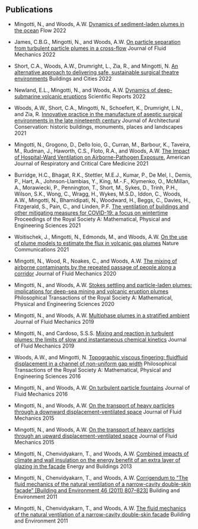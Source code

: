 ## Publications
* Mingotti, N., and Woods, A.W. [Dynamics of sediment-laden plumes in the ocean](http://dx.doi.org/10.1017/flo.2022.12) Flow 2022

* James, C.B.G., Mingotti, N., and Woods, A.W. [On particle separation from turbulent particle plumes in a cross-flow](http://dx.doi.org/10.1017/jfm.2021.1065) Journal of Fluid Mechanics 2022

* Short, C.A., Woods, A.W., Drumright, L., Zia, R., and Mingotti, N. [An alternative approach to delivering safe, sustainable surgical theatre environments](http://dx.doi.org/10.5334/bc.154) Buildings and Cities 2022

* Newland, E.L., Mingotti, N., and Woods, A.W. [Dynamics of deep-submarine volcanic eruptions](http://dx.doi.org/10.1038/s41598-022-07351-9) Scientific Reports 2022

* Woods, A.W., Short, C.A., Mingotti, N., Schoefert, K., Drumright, L.N., and Zia, R. [Innovative practice in the manufacture of aseptic surgical environments in the late nineteenth century](http://dx.doi.org/10.1080/13556207.2021.1982541) Journal of Architectural Conservation: historic buildings, monuments, places and landscapes 2021

* Mingotti, N., Grogono, D., Dello Ioio, G., Curran, M., Barbour, K., Taveira, M., Rudman, J., Haworth, C.S., Floto, R.A., and Woods, A.W. [The Impact of Hospital-Ward Ventilation on Airborne-Pathogen Exposure.](http://dx.doi.org/10.1164/rccm.202009-3634le) American Journal of Respiratory and Critical Care Medicine 2021

* Burridge, H.C., Bhagat, R.K., Stettler, M.E.J., Kumar, P., De Mel, I., Demis, P., Hart, A., Johnson-Llambias, Y., King, M.-.F., Klymenko, O., McMillan, A., Morawiecki, P., Pennington, T., Short, M., Sykes, D., Trinh, P.H., Wilson, S.K., Wong, C., Wragg, H., Wykes, M.S.D., Iddon, C., Woods, A.W., Mingotti, N., Bhamidipati, N., Woodward, H., Beggs, C., Davies, H., Fitzgerald, S., Pain, C., and Linden, P.F. [The ventilation of buildings and other mitigating measures for COVID-19: a focus on wintertime](http://dx.doi.org/10.1098/rspa.2020.0855) Proceedings of the Royal Society A: Mathematical, Physical and Engineering Sciences 2021

* Woitischek, J., Mingotti, N., Edmonds, M., and Woods, A.W. [On the use of plume models to estimate the flux in volcanic gas plumes](http://dx.doi.org/10.1038/s41467-021-22159-3) Nature Communications 2021

* Mingotti, N., Wood, R., Noakes, C., and Woods, A.W. [The mixing of airborne contaminants by the repeated passage of people along a corridor](http://dx.doi.org/10.1017/jfm.2020.671) Journal of Fluid Mechanics 2020

* Mingotti, N., and Woods, A.W. [Stokes settling and particle-laden plumes: implications for deep-sea mining and volcanic eruption plumes](http://dx.doi.org/10.1098/rsta.2019.0532) Philosophical Transactions of the Royal Society A: Mathematical, Physical and Engineering Sciences 2020

* Mingotti, N., and Woods, A.W. [Multiphase plumes in a stratified ambient](http://dx.doi.org/10.1017/jfm.2019.198) Journal of Fluid Mechanics 2019

* Mingotti, N., and Cardoso, S.S.S. [Mixing and reaction in turbulent plumes: the limits of slow and instantaneous chemical kinetics](http://dx.doi.org/10.1017/jfm.2018.840) Journal of Fluid Mechanics 2019

* Woods, A.W., and Mingotti, N. [Topographic viscous fingering: fluidfluid displacement in a channel of non-uniform gap width](http://dx.doi.org/10.1098/rsta.2015.0427) Philosophical Transactions of the Royal Society A: Mathematical, Physical and Engineering Sciences 2016

* Mingotti, N., and Woods, A.W. [On turbulent particle fountains](http://dx.doi.org/10.1017/jfm.2016.167) Journal of Fluid Mechanics 2016

* Mingotti, N., and Woods, A.W. [On the transport of heavy particles through a downward displacement-ventilated space](http://dx.doi.org/10.1017/jfm.2015.244) Journal of Fluid Mechanics 2015

* Mingotti, N., and Woods, A.W. [On the transport of heavy particles through an upward displacement-ventilated space](http://dx.doi.org/10.1017/jfm.2015.204) Journal of Fluid Mechanics 2015

* Mingotti, N., Chenvidyakarn, T., and Woods, A.W. [Combined impacts of climate and wall insulation on the energy benefit of an extra layer of glazing in the facade](http://dx.doi.org/10.1016/j.enbuild.2012.11.033) Energy and Buildings 2013

* Mingotti, N., Chenvidyakarn, T., and Woods, A.W. [Corrigendum to “The fluid mechanics of the natural ventilation of a narrow-cavity double-skin facade” [Building and Environment 46 (2011) 807–823]](http://dx.doi.org/10.1016/j.buildenv.2011.01.015) Building and Environment 2011

* Mingotti, N., Chenvidyakarn, T., and Woods, A.W. [The fluid mechanics of the natural ventilation of a narrow-cavity double-skin facade](http://dx.doi.org/10.1016/j.buildenv.2010.09.015) Building and Environment 2011

